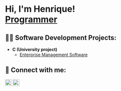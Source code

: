 <h1>Hi, I'm Henrique! <br/><a href="https://github.com/HenriqueS18">Programmer</a>
<h2>👨‍💻 Software Development Projects:</h2>

- <b>C (University project)</b>
  - [Enterprise Management Software](https://github.com/HenriqueSilva18/EnterpriseManagementSoftware)


<h2> 🤳 Connect with me:</h2>

[<img align="left" alt="Henrique Silva | LinkedIn" width="22px" src="https://cdn.jsdelivr.net/npm/simple-icons@v3/icons/linkedin.svg" />][linkedin]
[<img align="left" alt="Henrique Silva | Instagram" width="22px" src="https://cdn.jsdelivr.net/npm/simple-icons@v3/icons/instagram.svg" />][instagram]

[instagram]: https://www.instagram.com/itshenriquesilva/
[linkedin]: https://linkedin.com/in/henriquesilva18

<!--
**joshmadakor1/joshmadakor1** is a ✨ _special_ ✨ repository because its `README.md` (this file) appears on your GitHub profile.

Here are some ideas to get you started:

- 🔭 I’m currently working on ...
- 🌱 I’m currently learning ...
- 👯 I’m looking to collaborate on ...
- 🤔 I’m looking for help with ...
- 💬 Ask me about ...
- 📫 How to reach me: ...
- 😄 Pronouns: ...
- ⚡ Fun fact: ...
-->
